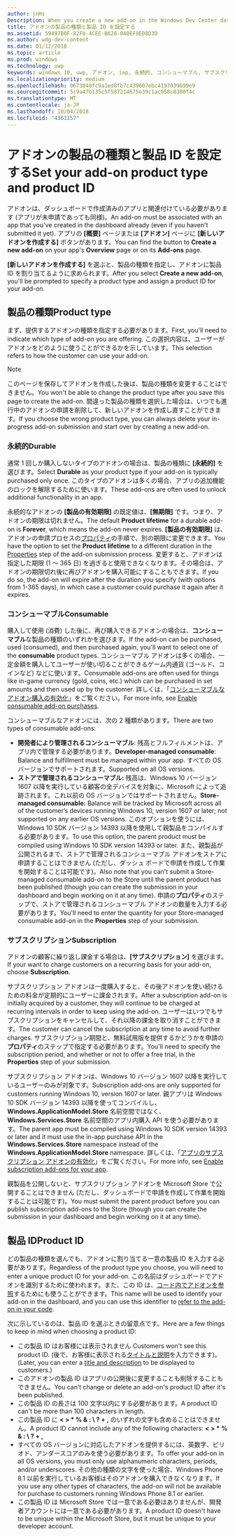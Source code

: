 ```yaml
---
author: jnHs
Description: When you create a new add-on in the Windows Dev Center dashboard, you need to specify a product type and assign it a product ID.
title: アドオンの製品の種類と製品 ID を設定する
ms.assetid: 59497B0F-82F0-4CEE-B628-040EF9ED8D3D
ms.author: wdg-dev-content
ms.date: 01/12/2018
ms.topic: article
ms.prod: windows
ms.technology: uwp
keywords: windows 10, uwp, アドオン, iap, 永続的, コンシューマブル, サブスクリプション, 製品の種類, 製品 id, アプリ内購入, アプリ内製品
ms.localizationpriority: medium
ms.openlocfilehash: 0673048fc9a1ed8fb7c439607ebc4197039699e9
ms.sourcegitcommit: 5c9a47b135c5f587214675e39c1ac058c0380f4c
ms.translationtype: MT
ms.contentlocale: ja-JP
ms.lasthandoff: 10/04/2018
ms.locfileid: "4361157"
---
```

# <a name="set-your-add-on-product-type-and-product-id"></a><span data-ttu-id="96bb9-103">アドオンの製品の種類と製品 ID を設定する</span><span class="sxs-lookup"><span data-stu-id="96bb9-103">Set your add-on product type and product ID</span></span>

<span data-ttu-id="96bb9-104">アドオンは、ダッシュボードで作成済みのアプリと関連付けている必要があります (アプリが未申請であっても同様)。</span><span class="sxs-lookup"><span data-stu-id="96bb9-104">An add-on must be associated with an app that you've created in the dashboard already (even if you haven't submitted it yet).</span></span> <span data-ttu-id="96bb9-105">アプリの **[概要]** ページまたは **[アドオン]** ページに **[新しいアドオンを作成する]** ボタンがあります。</span><span class="sxs-lookup"><span data-stu-id="96bb9-105">You can find the button to **Create a new add-on** on your app's **Overview** page or on its **Add-ons** page.</span></span>

<span data-ttu-id="96bb9-106">**[新しいアドオンを作成する]** を選ぶと、製品の種類を指定し、アドオンに製品 ID を割り当てるように求められます。</span><span class="sxs-lookup"><span data-stu-id="96bb9-106">After you select **Create a new add-on**, you'll be prompted to specify a product type and assign a product ID for your add-on.</span></span>

## <a name="product-type"></a><span data-ttu-id="96bb9-107">製品の種類</span><span class="sxs-lookup"><span data-stu-id="96bb9-107">Product type</span></span>

<span data-ttu-id="96bb9-108">まず、提供するアドオンの種類を指定する必要があります。</span><span class="sxs-lookup"><span data-stu-id="96bb9-108">First, you'll need to indicate which type of add-on you are offering.</span></span> <span data-ttu-id="96bb9-109">この選択内容は、ユーザーがアドオンをどのように使うことができるかを示しています。</span><span class="sxs-lookup"><span data-stu-id="96bb9-109">This selection refers to how the customer can use your add-on.</span></span>

> [!NOTE]
> <span data-ttu-id="96bb9-110">このページを保存してアドオンを作成した後は、製品の種類を変更することはできません。</span><span class="sxs-lookup"><span data-stu-id="96bb9-110">You won't be able to change the product type after you save this page to create the add-on.</span></span> <span data-ttu-id="96bb9-111">間違った製品の種類を選択した場合は、いつでも進行中のアドオンの申請を削除して、新しいアドオンを作成し直すことができます。</span><span class="sxs-lookup"><span data-stu-id="96bb9-111">If you choose the wrong product type, you can always delete your in-progress add-on submission and start over by creating a new add-on.</span></span>

<span id="durable" />

### <a name="durable"></a><span data-ttu-id="96bb9-112">永続的</span><span class="sxs-lookup"><span data-stu-id="96bb9-112">Durable</span></span>

<span data-ttu-id="96bb9-113">通常 1 回しか購入しないタイプのアドオンの場合は、製品の種類に **[永続的]** を選びます。</span><span class="sxs-lookup"><span data-stu-id="96bb9-113">Select **Durable** as your product type if your add-on is typically purchased only once.</span></span> <span data-ttu-id="96bb9-114">このタイプのアドオンは多くの場合、アプリの追加機能のロックを解除するために使います。</span><span class="sxs-lookup"><span data-stu-id="96bb9-114">These add-ons are often used to unlock additional functionality in an app.</span></span>

<span data-ttu-id="96bb9-115">永続的なアドオンの **[製品の有効期限]** の既定値は、**[無期限]** です。つまり、アドオンの期限は切れません。</span><span class="sxs-lookup"><span data-stu-id="96bb9-115">The default **Product lifetime** for a durable add-on is **Forever**, which means the add-on never expires.</span></span> <span data-ttu-id="96bb9-116">**[製品の有効期限]** は、アドオンの申請プロセスの[プロパティ](enter-add-on-properties.md)の手順で、別の期限に変更できます。</span><span class="sxs-lookup"><span data-stu-id="96bb9-116">You have the option to set the **Product lifetime** to a different duration in the [Properties](enter-add-on-properties.md) step of the add-on submission process.</span></span> <span data-ttu-id="96bb9-117">変更すると、アドオンは指定した期限 (1 ～ 365 日) を過ぎると使用できなくなります。その場合は、アドオンの期限切れ後に再びアドオンを購入可能にすることもできます。</span><span class="sxs-lookup"><span data-stu-id="96bb9-117">If you do so, the add-on will expire after the duration you specify (with options from 1-365 days), in which case a customer could purchase it again after it expires.</span></span>

<span id="consumable" />

### <a name="consumable"></a><span data-ttu-id="96bb9-118">コンシューマブル</span><span class="sxs-lookup"><span data-stu-id="96bb9-118">Consumable</span></span>

<span data-ttu-id="96bb9-119">購入して使用 (消費) した後に、再び購入できるアドオンの場合は、**コンシューマブル**な製品の種類のいずれかを選びます。</span><span class="sxs-lookup"><span data-stu-id="96bb9-119">If the add-on can be purchased, used (consumed), and then purchased again, you'll want to select one of the **consumable** product types.</span></span> <span data-ttu-id="96bb9-120">コンシューマブル アドオンは多くの場合、一定金額を購入してユーザーが使い切ることができるゲーム内通貨 (ゴールド、コインなど) などに使います。</span><span class="sxs-lookup"><span data-stu-id="96bb9-120">Consumable add-ons are often used for things like in-game currency (gold, coins, etc.) which can be purchased in set amounts and then used up by the customer.</span></span> <span data-ttu-id="96bb9-121">詳しくは、「[コンシューマブルなアドオン購入の有効化](../monetize/enable-consumable-add-on-purchases.md)」をご覧ください。</span><span class="sxs-lookup"><span data-stu-id="96bb9-121">For more info, see [Enable consumable add-on purchases](../monetize/enable-consumable-add-on-purchases.md).</span></span>

<span data-ttu-id="96bb9-122">コンシューマブルなアドオンには、次の 2 種類があります。</span><span class="sxs-lookup"><span data-stu-id="96bb9-122">There are two types of consumable add-ons:</span></span>
- <span data-ttu-id="96bb9-123">**開発者により管理されるコンシューマブル**: 残高とフルフィルメントは、アプリ内で管理する必要があります。</span><span class="sxs-lookup"><span data-stu-id="96bb9-123">**Developer-managed consumable**: Balance and fulfillment must be managed within your app.</span></span> <span data-ttu-id="96bb9-124">すべての OS バージョンでサポートされます。</span><span class="sxs-lookup"><span data-stu-id="96bb9-124">Supported on all OS versions.</span></span>
- <span data-ttu-id="96bb9-125">**ストアで管理されるコンシューマブル:** 残高は、Windows 10 バージョン 1607 以降を実行している顧客の全デバイスを対象に、Microsoft によって追跡されます。これ以前の OS バージョンではサポートされません。</span><span class="sxs-lookup"><span data-stu-id="96bb9-125">**Store-managed consumable:** Balance will be tracked by Microsoft across all of the customer’s devices running Windows 10, version 1607 or later; not supported on any earlier OS versions.</span></span> <span data-ttu-id="96bb9-126">このオプションを使うには、Windows 10 SDK バージョン 14393 以降を使用して親製品をコンパイルする必要があります。</span><span class="sxs-lookup"><span data-stu-id="96bb9-126">To use this option, the parent product must be compiled using Windows 10 SDK version 14393 or later.</span></span> <span data-ttu-id="96bb9-127">また、親製品が公開されるまで、ストアで管理されるコンシューマブル アドオンをストアに申請することはできません (ただし、ダッシュ ボードで申請を作成して作業を開始することは可能です)。</span><span class="sxs-lookup"><span data-stu-id="96bb9-127">Also note that you can't submit a Store-managed consumable add-on to the Store until the parent product has been published (though you can create the submission in your dashboard and begin working on it at any time).</span></span> <span data-ttu-id="96bb9-128">申請の**プロパティ**のステップで、ストアで管理されるコンシューマブル アドオンの数量を入力する必要があります。</span><span class="sxs-lookup"><span data-stu-id="96bb9-128">You'll need to enter the quantity for your Store-managed consumable add-on in the **Properties** step of your submission.</span></span>

<span id="subscription" />

### <a name="subscription"></a><span data-ttu-id="96bb9-129">サブスクリプション</span><span class="sxs-lookup"><span data-stu-id="96bb9-129">Subscription</span></span>

<span data-ttu-id="96bb9-130">アドオンの顧客に繰り返し課金する場合は、**[サブスクリプション]** を選びます。</span><span class="sxs-lookup"><span data-stu-id="96bb9-130">If your want to charge customers on a recurring basis for your add-on, choose **Subscription**.</span></span>

<span data-ttu-id="96bb9-131">サブスクリプション アドオンは一度購入すると、その後アドオンを使い続けるための料金が定期的にユーザーに課金されます。</span><span class="sxs-lookup"><span data-stu-id="96bb9-131">After a subscription add-on is initially acquired by a customer, they will continue to be charged at recurring intervals in order to keep using the add-on.</span></span> <span data-ttu-id="96bb9-132">ユーザーはいつでもサブスクリプションをキャンセルして、それ以降の課金を取り消すことができます。</span><span class="sxs-lookup"><span data-stu-id="96bb9-132">The customer can cancel the subscription at any time to avoid further charges.</span></span> <span data-ttu-id="96bb9-133">サブスクリプション期間と、無料試用版を提供するかどうかを申請の**プロパティ**のステップで指定する必要があります。</span><span class="sxs-lookup"><span data-stu-id="96bb9-133">You'll need to specify the subscription period, and whether or not to offer a free trial, in the **Properties** step of your submission.</span></span>

<span data-ttu-id="96bb9-134">サブスクリプション アドオンは、Windows 10 バージョン 1607 以降を実行しているユーザーのみが対象です。</span><span class="sxs-lookup"><span data-stu-id="96bb9-134">Subscription add-ons are only supported for customers running Windows 10, version 1607 or later.</span></span> <span data-ttu-id="96bb9-135">親アプリは Windows 10 SDK バージョン 14393 以降を使ってコンパイルし、**Windows.ApplicationModel.Store** 名前空間ではなく、**Windows.Services.Store** 名前空間のアプリ内購入 API を使う必要があります。</span><span class="sxs-lookup"><span data-stu-id="96bb9-135">The parent app must be compiled using Windows 10 SDK version 14393 or later and it must use the in-app purchase API in the **Windows.Services.Store** namespace instead of the **Windows.ApplicationModel.Store** namespace.</span></span> <span data-ttu-id="96bb9-136">詳しくは、「[アプリのサブスクリプション アドオンの有効化](../monetize/enable-subscription-add-ons-for-your-app.md)」をご覧ください。</span><span class="sxs-lookup"><span data-stu-id="96bb9-136">For more info, see [Enable subscription add-ons for your app](../monetize/enable-subscription-add-ons-for-your-app.md).</span></span>

<span data-ttu-id="96bb9-137">親製品を公開しないと、サブスクリプション アドオンを Microsoft Store で公開することはできません (ただし、ダッシュボードで申請を作成して作業を開始することは可能です)。</span><span class="sxs-lookup"><span data-stu-id="96bb9-137">You must submit the parent product before you can publish subscription add-ons to the Store (though you can create the submission in your dashboard and begin working on it at any time).</span></span>

## <a name="product-id"></a><span data-ttu-id="96bb9-138">製品 ID</span><span class="sxs-lookup"><span data-stu-id="96bb9-138">Product ID</span></span>

<span data-ttu-id="96bb9-139">どの製品の種類を選んでも、アドオンに割り当てる一意の製品 ID を入力する必要があります。</span><span class="sxs-lookup"><span data-stu-id="96bb9-139">Regardless of the product type you choose, you will need to enter a unique product ID for your add-on.</span></span> <span data-ttu-id="96bb9-140">この名前はダッシュボードでアドオンを識別するために使われます。また、この ID は、[コード内でアドオンを参照](../monetize/in-app-purchases-and-trials.md#how-to-use-product-ids-for-add-ons-in-your-code)するためにも使うことができます。</span><span class="sxs-lookup"><span data-stu-id="96bb9-140">This name will be used to identify your add-on in the dashboard, and you can use this identifier to [refer to the add-on in your code](../monetize/in-app-purchases-and-trials.md#how-to-use-product-ids-for-add-ons-in-your-code).</span></span>

<span data-ttu-id="96bb9-141">次に示しているのは、製品 ID を選ぶときの留意点です。</span><span class="sxs-lookup"><span data-stu-id="96bb9-141">Here are a few things to keep in mind when choosing a product ID:</span></span>

-   <span data-ttu-id="96bb9-142">この製品 ID はお客様には表示されません </span><span class="sxs-lookup"><span data-stu-id="96bb9-142">Customers won't see this product ID.</span></span> <span data-ttu-id="96bb9-143">(後で、お客様に表示される[タイトルと説明](create-add-on-descriptions.md)を入力できます)。</span><span class="sxs-lookup"><span data-stu-id="96bb9-143">(Later, you can enter a [title and description](create-add-on-descriptions.md) to be displayed to customers.)</span></span>
-   <span data-ttu-id="96bb9-144">このアドオンの製品 ID はアプリの公開後に変更することも削除することもできません。</span><span class="sxs-lookup"><span data-stu-id="96bb9-144">You can’t change or delete an add-on's product ID after it's been published.</span></span>
-   <span data-ttu-id="96bb9-145">この製品 ID の長さは 100 文字以内にする必要があります。</span><span class="sxs-lookup"><span data-stu-id="96bb9-145">A product ID can't be more than 100 characters in length.</span></span>
-   <span data-ttu-id="96bb9-146">この製品 ID に **&lt; &gt; \* % & : \\ ? + ,** のいずれの文字も含めることはできません。</span><span class="sxs-lookup"><span data-stu-id="96bb9-146">A product ID cannot include any of the following characters: **&lt; &gt; \* % & : \\ ? + ,**</span></span>
-   <span data-ttu-id="96bb9-147">すべての OS バージョンに対応したアドオンを提供するには、英数字、ピリオド、アンダースコアのみを使う必要があります。</span><span class="sxs-lookup"><span data-stu-id="96bb9-147">To offer your add-on in all OS versions, you must only use alphanumeric characters, periods, and/or underscores.</span></span> <span data-ttu-id="96bb9-148">その他の種類の文字を使った場合、Windows Phone 8.1 以前を実行しているお客様はそのアドオンを購入できなくなります。</span><span class="sxs-lookup"><span data-stu-id="96bb9-148">If you use any other types of characters, the add-on will not be available for purchase to customers running Windows Phone 8.1 or earlier.</span></span>
-   <span data-ttu-id="96bb9-149">この製品 ID は Microsoft Store では一意である必要はありませんが、開発者アカウントには一意である必要があります。</span><span class="sxs-lookup"><span data-stu-id="96bb9-149">A product ID doesn't have to be unique within the Microsoft Store, but it must be unique to your developer account.</span></span>
 
